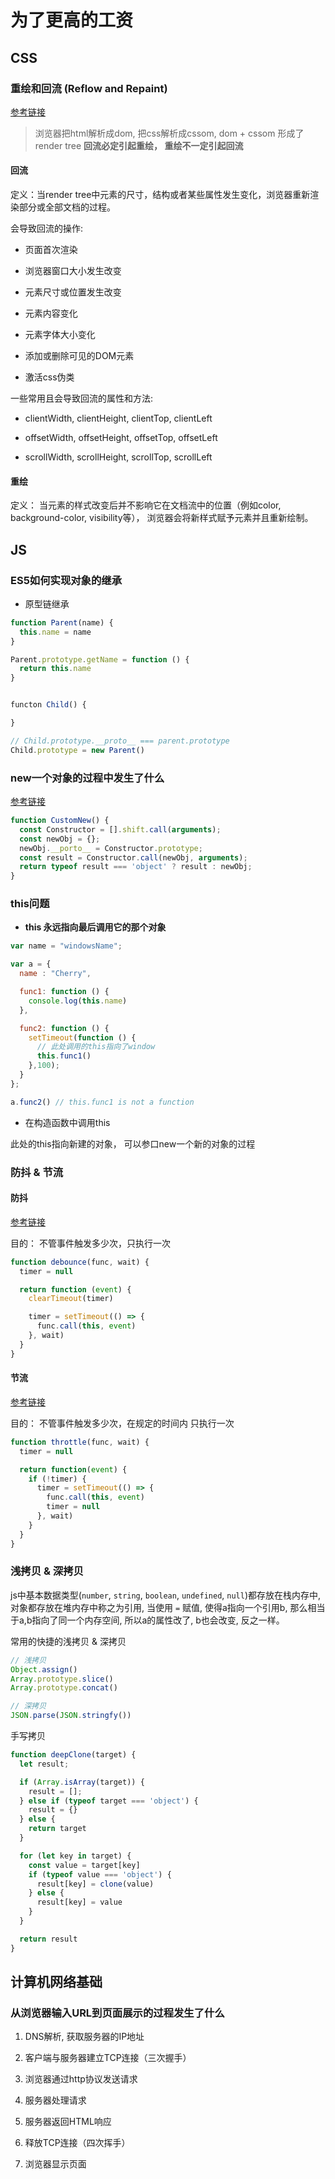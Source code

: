 # 为了更高的工资

## CSS

### 重绘和回流 (Reflow and Repaint)

[参考链接](https://juejin.im/post/5a9923e9518825558251c96a#heading-1)

> 浏览器把html解析成dom, 把css解析成cssom, dom + cssom 形成了 render tree
> **回流必定引起重绘， 重绘不一定引起回流**

#### 回流

定义：当render tree中元素的尺寸，结构或者某些属性发生变化，浏览器重新渲染部分或全部文档的过程。

会导致回流的操作:

* 页面首次渲染

* 浏览器窗口大小发生改变

* 元素尺寸或位置发生改变

* 元素内容变化

* 元素字体大小变化

* 添加或删除可见的DOM元素

* 激活css伪类

一些常用且会导致回流的属性和方法:

* clientWidth, clientHeight, clientTop, clientLeft

* offsetWidth, offsetHeight, offsetTop, offsetLeft

* scrollWidth, scrollHeight, scrollTop, scrollLeft

#### 重绘

定义： 当元素的样式改变后并不影响它在文档流中的位置（例如color, background-color,
visibility等）， 浏览器会将新样式赋予元素并且重新绘制。

## JS

### ES5如何实现对象的继承

* 原型链继承

``` javascript
function Parent(name) {
  this.name = name
}

Parent.prototype.getName = function () {
  return this.name
}


functon Child() {

}

// Child.prototype.__proto__ === parent.prototype
Child.prototype = new Parent()
```

### new一个对象的过程中发生了什么

[参考链接](https://github.com/mqyqingfeng/Blog/issues/13)

``` javascript
function CustomNew() {
  const Constructor = [].shift.call(arguments);
  const newObj = {};
  newObj.__porto__ = Constructor.prototype;
  const result = Constructor.call(newObj, arguments);
  return typeof result === 'object' ? result : newObj;
}
```

### this问题

* **this 永远指向最后调用它的那个对象**

``` javascript
var name = "windowsName";

var a = {
  name : "Cherry",

  func1: function () {
    console.log(this.name)
  },

  func2: function () {
    setTimeout(function () {
      // 此处调用的this指向了window
      this.func1()
    },100);
  }
};

a.func2() // this.func1 is not a function
```

* 在构造函数中调用this

此处的this指向新建的对象， 可以参口new一个新的对象的过程

### 防抖 & 节流

#### 防抖

[参考链接](https://github.com/mqyqingfeng/Blog/issues/22)

目的： 不管事件触发多少次，只执行一次

``` javascript
function debounce(func, wait) {
  timer = null

  return function (event) {
    clearTimeout(timer)

    timer = setTimeout(() => {
      func.call(this, event)
    }, wait)
  }
}
```

#### 节流

[参考链接](https://github.com/mqyqingfeng/Blog/issues/26)

目的： 不管事件触发多少次，在规定的时间内 只执行一次

``` javascript
function throttle(func, wait) {
  timer = null

  return function(event) {
    if (!timer) {
      timer = setTimeout(() => {
        func.call(this, event)
        timer = null
      }, wait)
    }
  }
}
```

### 浅拷贝 & 深拷贝

js中基本数据类型(`number`, `string`, `boolean`, `undefined`, `null`)都存放在栈内存中, 对象都存放在堆内存中称之为引用, 当使用 `=` 赋值, 使得a指向一个引用b, 那么相当于a,b指向了同一个内存空间, 所以a的属性改了, b也会改变, 反之一样。

常用的快捷的浅拷贝 & 深拷贝

``` javascript
// 浅拷贝
Object.assign()
Array.prototype.slice()
Array.prototype.concat()

// 深拷贝
JSON.parse(JSON.stringfy())
```

手写拷贝

``` javascript
function deepClone(target) {
  let result;

  if (Array.isArray(target)) {
    result = [];
  } else if (typeof target === 'object') {
    result = {}
  } else {
    return target
  }

  for (let key in target) {
    const value = target[key]
    if (typeof value === 'object') {
      result[key] = clone(value)
    } else {
      result[key] = value
    }
  }

  return result
}
```

## 计算机网络基础

### 从浏览器输入URL到页面展示的过程发生了什么

1. DNS解析, 获取服务器的IP地址

2. 客户端与服务器建立TCP连接（三次握手）

3. 浏览器通过http协议发送请求

4. 服务器处理请求

5. 服务器返回HTML响应

6. 释放TCP连接（四次挥手）

7. 浏览器显示页面
